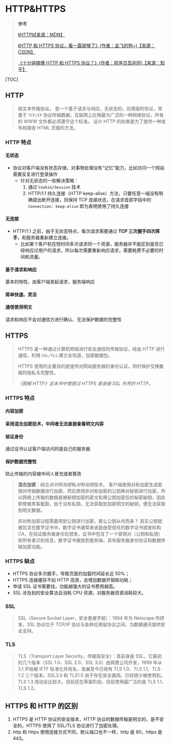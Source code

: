 # HTTP&HTTPS

> **参考**
>
> [《HTTP》【来源：MDN】](https://developer.mozilla.org/zh-CN/docs/Web/HTTP)
>
> [《HTTP 和 HTTPS 协议，看一篇就够了》(作者：会飞的狗~)【来源：CSDN】](https://blog.csdn.net/xiaoming100001/article/details/81109617)
>
> [《十分钟搞懂 HTTP 和 HTTPS 协议？》(作者：程序员吾非同)【来源：知乎】](https://zhuanlan.zhihu.com/p/72616216)

[TOC]

## HTTP

> 超文本传输协议。
> 是一个基于请求与响应，无状态的，应用层的协议，常基于 `TCP/IP` 协议传输数据，互联网上应用最为广泛的一种网络协议，所有的 WWW 文件都必须遵守这个标准。
> 设计 HTTP 的初衷是为了提供一种发布和接收 HTML 页面的方法。

### HTTP 特点

#### 无状态

- 协议对客户端没有状态存储，对事物处理没有“记忆”能力，比如访问一个网站需要反复进行登录操作
  - 针对无状态的一些解决策略：
    1. 通过 `Cookie/Session` 技术
    2. HTTP/1.1 持久连接（HTTP keep-alive）方法，只要任意一端没有明确提出断开连接，则保持 TCP 连接状态，在请求首部字段中的 `Connection: keep-alive` 即为表明使用了持久连接

#### 无连接

- HTTP/1.1 之前，由于无状态特点，每次请求需要通过 **TCP 三次握手四次挥手**，和服务器重新建立连接。
  - 比如某个客户机在短时间多次请求同一个资源，服务器并不能区别是否已经响应过用户的请求，所以每次需要重新响应请求，需要耗费不必要的时间和流量。

#### 基于请求和响应

基本的特性，由客户端发起请求，服务端响应

#### 简单快速、灵活

#### 通信使用明文

请求和响应不会对通信方进行确认、无法保护数据的完整性

## HTTPS

> HTTPS 是一种通过计算机网络进行安全通信的传输协议，经由 HTTP 进行通信，利用 `SSL/TLS` 建立全信道，加密数据包。
>
> HTTPS 使用的主要目的是提供对网站服务器的身份认证，同时保护交换数据的隐私与完整性。
>
> _《图解 HTTP》这本书中曾提过 HTTPS 是身披 SSL 外壳的 HTTP。_

### HTTPS 特点

#### 内容加密

#### 采用混合加密技术，中间者无法直接查看明文内容

#### 验证身份

通过证书认证客户端访问的是自己的服务器

#### 保护数据完整性

防止传输的内容被中间人冒充或者篡改

> **混合加密**：结合*非对称加密*和*对称加密*技术。
> 客户端使用对称加密生成密钥对传输数据进行加密，然后使用非对称加密的公钥再对秘钥进行加密，所以网络上传输的数据是被秘钥加密的密文和用公钥加密后的秘密秘钥，因此即使被黑客截取，由于没有私钥，无法获取到加密明文的秘钥，便无法获取到明文数据。
>
> 非对称加密过程需要用到公钥进行加密，那么公钥从何而来？
> 其实公钥就被包含在数字证书中，数字证书通常来说是由受信任的数字证书颁发机构 CA，在验证服务器身份后颁发，证书中包含了一个密钥对（公钥和私钥）和所有者识别信息。数字证书被放到服务端，具有服务器身份验证和数据传输加密功能。

### HTTPS 缺点

- HTTPS 协议多次握手，导致页面的加载时间延长近 50%；
- HTTPS 连接缓存不如 HTTP 高效，会增加数据开销和功耗；
- 申请 SSL 证书需要钱，功能越强大的证书费用越高。
- SSL 涉及到的安全算法会消耗 CPU 资源，对服务器资源消耗较大。

### SSL

> SSL（Secure Socket Layer，安全套接字层）：1994 年为 Netscape 所研发，SSL 协议位于 TCP/IP 协议与各种应用层协议之间，为数据通讯提供安全支持。

### TLS

> TLS（Transport Layer Security，传输层安全）：其前身是 SSL，它最初的几个版本（SSL 1.0、SSL 2.0、SSL 3.0）由网景公司开发，1999 年从 3.1 开始被 IETF 标准化并改名，发展至今已经有 TLS 1.0、TLS 1.1、TLS 1.2 三个版本。SSL3.0 和 TLS1.0 由于存在安全漏洞，已经很少被使用到。TLS 1.3 改动会比较大，目前还在草案阶段，目前使用最广泛的是 TLS 1.1、TLS 1.2。

## HTTPS 和 HTTP 的区别

1. HTTPS 是 HTTP 协议的安全版本，HTTP 协议的数据传输是明文的，是不安全的，HTTPS 使用了 SSL/TLS 协议进行了加密处理。
2. http 和 https 使用连接方式不同，默认端口也不一样，http 是 80，https 是 443。
